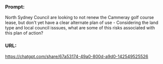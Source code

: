 ### Prompt:

North Sydney Council are looking to not renew the Cammeray golf course lease, but don't yet have a clear alternate plan of use - Considering the land type and local council isssues, what are some of this risks associated with this plan of action?

### URL:
https://chatgpt.com/share/67a53174-49a0-800d-a9d0-142549525526


